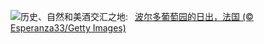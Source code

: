 ![](https://www.bing.com/th?id=OHR.MarathonMedoc_ZH-CN6649798028_UHD.jpg&w=1000)历史、自然和美酒交汇之地:&nbsp;&ensp;[波尔多葡萄园的日出，法国 (© Esperanza33/Getty Images)](https://www.bing.com/th?id=OHR.MarathonMedoc_ZH-CN6649798028_UHD.jpg)
<br><br/>
